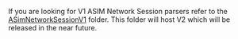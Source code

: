 If you are looking for V1 ASIM Network Session parsers refer to the [ASimNetworkSessionV1](https://github.com/Azure/Azure-Sentinel/tree/master/Parsers/ASimNetworkSession/ASimNetworkSessionV1) folder. This folder will host V2 which will be released in the near future. 
